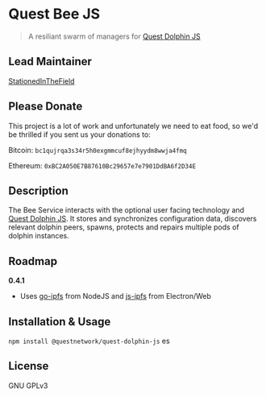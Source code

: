 # Quest Bee JS
> A resiliant swarm of managers for [Quest Dolphin JS](https://github.com/QuestNetwork/quest-dolphin-js)

## Lead Maintainer

[StationedInTheField](https://github.com/StationedInTheField)

## Please Donate
This project is a lot of work and unfortunately we need to eat food, so we'd be thrilled if you sent us your donations to:

Bitcoin:
`bc1qujrqa3s34r5h0exgmmcuf8ejhyydm8wwja4fmq`

Ethereum:
`0xBC2A050E7B87610Bc29657e7e7901DdBA6f2D34E`


## Description

The Bee Service interacts with the optional user facing technology and [Quest Dolphin JS](https://github.com/QuestNetwork/quest-dolphin-js).
It stores and synchronizes configuration data, discovers relevant dolphin peers, spawns, protects and repairs multiple pods of dolphin instances.

## Roadmap

**0.4.1**
 - Uses [go-ipfs](https://github.com/ipfs/go-ipfs) from NodeJS and [js-ipfs](https://github.com/ipfs/js-ipfs) from Electron/Web

## Installation & Usage
```npm install @questnetwork/quest-dolphin-js```
es
## License

GNU GPLv3
